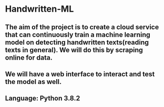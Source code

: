 # Handwritten-ML

## The aim of the project is to create a cloud service that can continuously train a machine learning model on detecting handwritten texts(reading texts in general). We will do this by scraping online for data.

## We will have a web interface to interact and test the model as well.

## Language: Python 3.8.2
